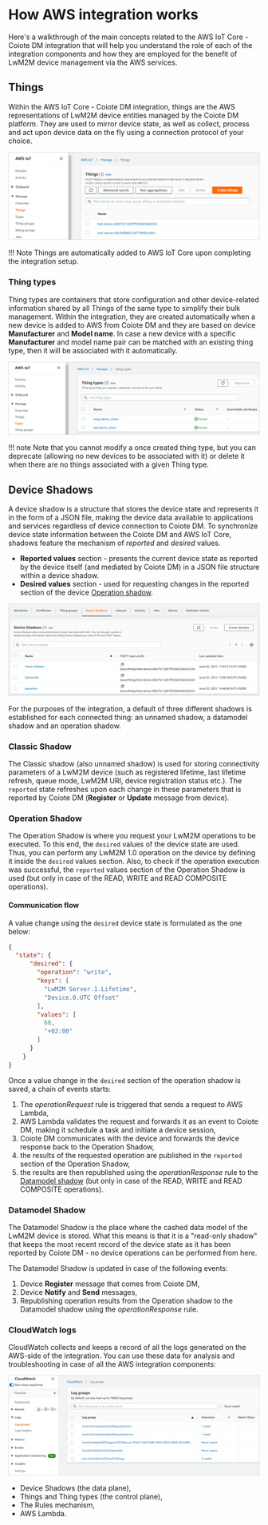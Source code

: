 # How AWS integration works

Here's a walkthrough of the main concepts related to the AWS IoT Core - Coiote DM integration that will help you understand the role of each of the integration components and how they are employed for the benefit of LwM2M device management via the AWS services.

## Things

Within the AWS IoT Core - Coiote DM integration, things are the AWS representations of LwM2M device entities managed by the Coiote DM platform. They are used to mirror device state, as well as collect, process and act upon device data on the fly using a connection protocol of your choice.

![Example Things](images/things.png "Example Things")

!!! Note
    Things are automatically added to AWS IoT Core upon completing the integration setup.

### Thing types

Thing types are containers that store configuration and other device-related information shared by all Things of the same type to simplify their bulk management. Within the integration, they are created automatically when a new device is added to AWS from Coiote DM and they are based on device **Manufacturer** and **Model name**. In case a new device with a specific **Manufacturer** and model name pair can be matched with an existing thing type, then it will be associated with it automatically.

![Example Thing types](images/thingtypes.png "Example Thing types")

!!! note
    Note that you cannot modify a once created thing type, but you can deprecate (allowing no new devices to be associated with it) or delete it when there are no things associated with a given Thing type.

## Device Shadows

A device shadow is a structure that stores the device state and represents it in the form of a JSON file, making the device data available to applications and services regardless of device connection to Coiote DM. To synchronize device state information between the Coiote DM and AWS IoT Core, shadows feature the mechanism of *reported* and *desired* values.

- **Reported values** section - presents the current device state as reported by the device itself (and mediated by Coiote DM) in a JSON file structure within a device shadow.
- **Desired values** section - used for requesting changes in the reported section of the device [Operation shadow](#operation-shadow).

![Integration Device Shadows](images/deviceshadows.png "Integration Device Shadows")

For the purposes of the integration, a default of three different shadows is established for each connected thing: an unnamed shadow, a datamodel shadow and an operation shadow.

### Classic Shadow

The Classic shadow (also unnamed shadow) is used for storing connectivity parameters of a LwM2M device (such as registered lifetime, last lifetime refresh, queue mode, LwM2M URI, device registration status etc.). The `reported` state refreshes upon each change in these parameters that is reported by Coiote DM (**Register** or **Update** message from device).

### Operation Shadow

The Operation Shadow is where you request your LwM2M operations to be executed. To this end, the `desired` values of the device state are used. Thus, you can perform any LwM2M 1.0 operation on the device by defining it inside the `desired` values section. Also, to check if the operation execution was successful, the `reported` values section of the Operation Shadow is used (but only in case of the READ, WRITE and READ COMPOSITE operations).

#### Communication flow

A value change using the `desired` device state is formulated as the one below:

   ```json
   {
     "state": {
         "desired": {
           "operation": "write",
           "keys": [
             "LwM2M Server.1.Lifetime",
             "Device.0.UTC Offset"
           ],
           "values": [
             68,
             "+02:00"
           ]
         }
       }
   }
   ```

Once a value change in the `desired` section of the operation shadow is saved, a chain of events starts:

   1. The *operationRequest* rule is triggered that sends a request to AWS Lambda,
   2. AWS Lambda validates the request and forwards it as an event to Coiote DM, making it schedule a task and initiate a device session,  
   3. Coiote DM communicates with the device and forwards the device response back to the Operation Shadow,
   4. the results of the requested operation are published in the `reported` section of the Operation Shadow,
   5. the results are then republished using the *operationResponse* rule to the [Datamodel shadow](#datamodel-shadow) (but only in case of the READ, WRITE and READ COMPOSITE operations).

### Datamodel Shadow

The Datamodel Shadow is the place where the cashed data model of the LwM2M device is stored. What this means is that it is a "read-only shadow" that keeps the most recent record of the device state as it has been reported by Coiote DM - no device operations can be performed from here.

The Datamodel Shadow is updated in case of the following events:

1. Device **Register** message that comes from Coiote DM,
2. Device **Notify** and **Send** messages,
3. Republishing operation results from the Operation shadow to the Datamodel shadow using the *operationResponse* rule.  

### CloudWatch logs

CloudWatch collects and keeps a record of all the logs generated on the AWS-side of the integration. You can use these data for analysis and troubleshooting in case of all the AWS integration components:

![CloudWatch logs](images/cloudwatch.png "CloudWatch logs")

- Device Shadows (the data plane),
- Things and Thing types (the control plane),
- The Rules mechanism,
- AWS Lambda.
